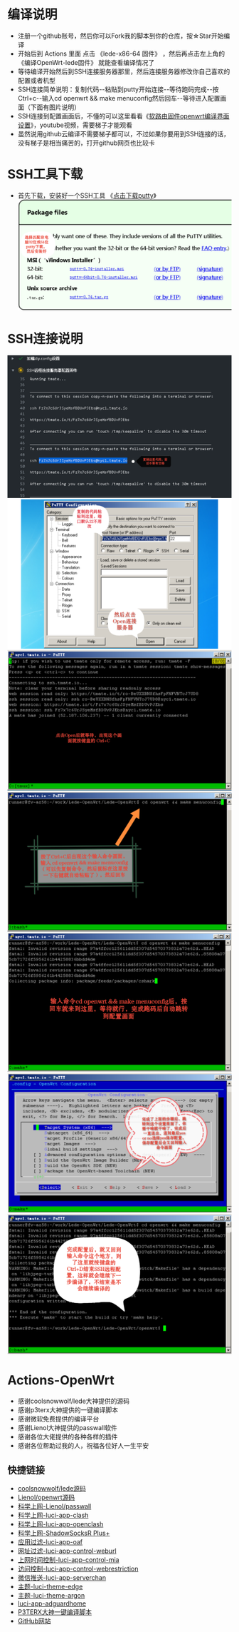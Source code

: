 # 编译说明
- 注册一个github账号，然后你可以Fork我的脚本到你的仓库，按☆Star开始编译
- 开始后到 Actions 里面 点击 《lede-x86-64 固件》 ，然后再点击左上角的 《编译OpenWrt-lede固件》 就能查看编译情况了
- 等待编译开始然后到SSH连接服务器那里，然后连接服务器修改你自己喜欢的配置或者机型
- SSH连接简单说明：复制代码--粘贴到putty开始连接--等待跑码完成--按Ctrl+c--输入cd openwrt && make menuconfig然后回车--等待进入配置画面（下面有图片说明）
- SSH连接到配置画面后，不懂的可以这里看看《[软路由固件openwrt编译界面设置](https://www.youtube.com/watch?v=jEE_J6-4E3Y)》，youtube视频，需要梯子才能观看
- 虽然说用github云编译不需要梯子都可以，不过如果你要用到SSH连接的话，没有梯子是相当痛苦的，打开github网页也比较卡

# SSH工具下载
- 首先下载，安装好一个SSH工具 《[点击下载putty](https://www.chiark.greenend.org.uk/~sgtatham/putty/releases/0.74.html)》
![xm1](doc/111.png)

# SSH连接说明
![xm1](doc/01.png)
![xm1](doc/02.png)
![xm1](doc/03.png)
![xm1](doc/04.png)
![xm1](doc/05.png)
![xm1](doc/06.png)
![xm1](doc/07.png)




# Actions-OpenWrt

- 感谢coolsnowwolf/lede大神提供的源码
- 感谢p3terx大神提供的一键编译脚本
- 感谢微软免费提供的编译平台
- 感谢Lienol大神提供的passwall软件
- 感谢各位大佬提供的各种各样的插件
- 感谢各位帮助过我的人，祝福各位好人一生平安



## 快捷链接

- [coolsnowwolf/lede源码](https://github.com/coolsnowwolf/lede.git)
- [Lienol/openwrt源码](https://github.com/Lienol/openwrt.git)
- [科学上网-Lienol/passwall](https://github.com/Lienol/openwrt-package.git)
- [科学上网-luci-app-clash](https://github.com/frainzy1477/luci-app-clash.git)
- [科学上网-luci-app-openclash](https://github.com/awesome-openwrt/luci-app-openclash)
- [科学上网-ShadowSocksR Plus+](https://github.com/fw876/helloworld.git)
- [应用过滤-luci-app-oaf](https://github.com/destan19/OpenAppFilter.git)
- [网址过滤-luci-app-control-weburl](https://github.com/lariboo/luci-app-control-weburl.git)
- [上网时间控制-luci-app-control-mia](https://github.com/lariboo/luci-app-control-mia.git)
- [访问控制-luci-app-control-webrestriction](https://github.com/lariboo/luci-app-control-webrestriction.git)
- [微信推送-luci-app-serverchan](https://github.com/tty228/luci-app-serverchan.git)
- [主题-luci-theme-edge](https://github.com/garypang13/luci-theme-edge/tree/18.06)
- [主题-luci-theme-argon](https://github.com/jerrykuku/luci-theme-argon/tree/18.06)
- [luci-app-adguardhome](https://github.com/rufengsuixing/luci-app-adguardhome.git)
- [P3TERX大神一键编译脚本](https://github.com/P3TERX/Actions-OpenWrt)
- [GitHub网站](https://github.com)
